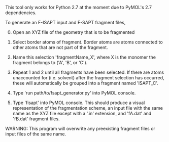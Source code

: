 This tool only works for Python 2.7 at the moment due to PyMOL's 2.7 dependencies.

To generate an F-ISAPT input and F-SAPT fragment files, 

0) Open an XYZ file of the geometry that is to be fragmented

1) Select border atoms of fragment. Border atoms are atoms connected
to other atoms that are not part of the fragment.

2) Name this selection 'fragmentName_X', where X is the monomer the
fragment belongs to ('A', 'B', or 'C').

3) Repeat 1 and 2 until all fragments have been selected. If there are
atoms unaccounted for (i.e. solvent) after the fragment selection has
occurred, these will automatically be grouped into a fragment named
'ISAPT_C'.

4) Type 'run path/to/fsapt_generator.py' into PyMOL console.

5) Type 'fisapt' into PyMOL console. This should produce a visual
representation of the fragmentation scheme, an input file with the same
name as the XYZ file except with a '.in' extension, and 'fA.dat' and
'fB.dat' fragment files.

WARNING: This program will overwrite any preexisting fragment files
or input files of the same name.
